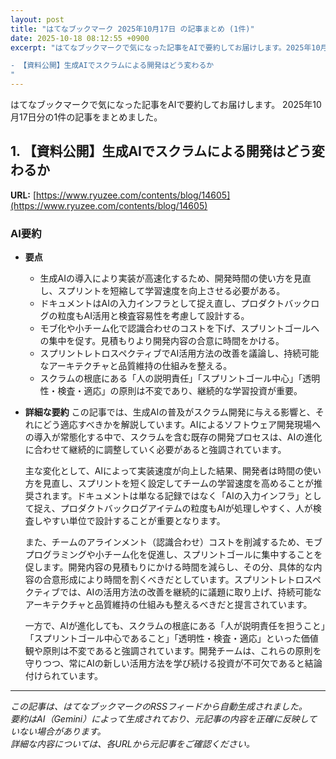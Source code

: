 ```yaml
---
layout: post
title: "はてなブックマーク 2025年10月17日 の記事まとめ (1件)"
date: 2025-10-18 08:12:55 +0900
excerpt: "はてなブックマークで気になった記事をAIで要約してお届けします。2025年10月17日分の1件の記事をまとめました。

- 【資料公開】生成AIでスクラムによる開発はどう変わるか
"
---
```


はてなブックマークで気になった記事をAIで要約してお届けします。
2025年10月17日分の1件の記事をまとめました。

## 1. 【資料公開】生成AIでスクラムによる開発はどう変わるか

**URL:** [https://www.ryuzee.com/contents/blog/14605](https://www.ryuzee.com/contents/blog/14605)

### AI要約

*   **要点**
    *   生成AIの導入により実装が高速化するため、開発時間の使い方を見直し、スプリントを短縮して学習速度を向上させる必要がある。
    *   ドキュメントはAIの入力インフラとして捉え直し、プロダクトバックログの粒度もAI活用と検査容易性を考慮して設計する。
    *   モブ化や小チーム化で認識合わせのコストを下げ、スプリントゴールへの集中を促す。見積もりより開発内容の合意に時間をかける。
    *   スプリントレトロスペクティブでAI活用方法の改善を議論し、持続可能なアーキテクチャと品質維持の仕組みを整える。
    *   スクラムの根底にある「人の説明責任」「スプリントゴール中心」「透明性・検査・適応」の原則は不変であり、継続的な学習投資が重要。

*   **詳細な要約**
    この記事では、生成AIの普及がスクラム開発に与える影響と、それにどう適応すべきかを解説しています。AIによるソフトウェア開発現場への導入が常態化する中で、スクラムを含む既存の開発プロセスは、AIの進化に合わせて継続的に調整していく必要があると強調されています。

    主な変化として、AIによって実装速度が向上した結果、開発者は時間の使い方を見直し、スプリントを短く設定してチームの学習速度を高めることが推奨されます。ドキュメントは単なる記録ではなく「AIの入力インフラ」として捉え、プロダクトバックログアイテムの粒度もAIが処理しやすく、人が検査しやすい単位で設計することが重要となります。

    また、チームのアラインメント（認識合わせ）コストを削減するため、モブプログラミングや小チーム化を促進し、スプリントゴールに集中することを促します。開発内容の見積もりにかける時間を減らし、その分、具体的な内容の合意形成により時間を割くべきだとしています。スプリントレトロスペクティブでは、AIの活用方法の改善を継続的に議題に取り上げ、持続可能なアーキテクチャと品質維持の仕組みも整えるべきだと提言されています。

    一方で、AIが進化しても、スクラムの根底にある「人が説明責任を担うこと」「スプリントゴール中心であること」「透明性・検査・適応」といった価値観や原則は不変であると強調されています。開発チームは、これらの原則を守りつつ、常にAIの新しい活用方法を学び続ける投資が不可欠であると結論付けられています。

---

*この記事は、はてなブックマークのRSSフィードから自動生成されました。*  
*要約はAI（Gemini）によって生成されており、元記事の内容を正確に反映していない場合があります。*  
*詳細な内容については、各URLから元記事をご確認ください。*
